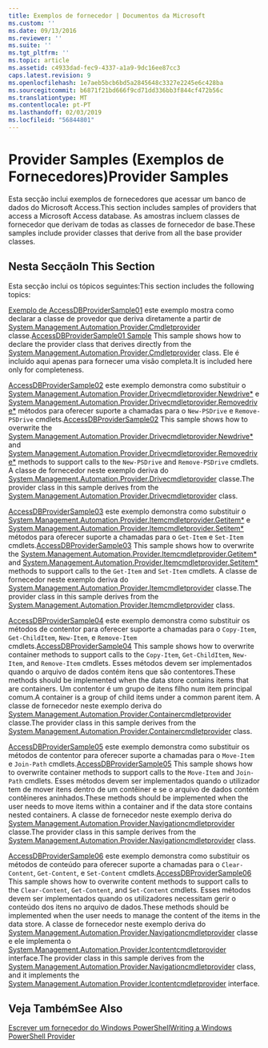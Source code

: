 ```yaml
---
title: Exemplos de fornecedor | Documentos da Microsoft
ms.custom: ''
ms.date: 09/13/2016
ms.reviewer: ''
ms.suite: ''
ms.tgt_pltfrm: ''
ms.topic: article
ms.assetid: c4933dad-fec9-4337-a1a9-9dc16ee87cc3
caps.latest.revision: 9
ms.openlocfilehash: 1e7aeb5bcb6bd5a2845648c3327e2245e6c428ba
ms.sourcegitcommit: b6871f21bd666f9cd71dd336bb3f844cf472b56c
ms.translationtype: MT
ms.contentlocale: pt-PT
ms.lasthandoff: 02/03/2019
ms.locfileid: "56844801"
---
```

# <a name="provider-samples"></a><span data-ttu-id="c6119-102">Provider Samples (Exemplos de Fornecedores)</span><span class="sxs-lookup"><span data-stu-id="c6119-102">Provider Samples</span></span>

<span data-ttu-id="c6119-103">Esta secção inclui exemplos de fornecedores que acessar um banco de dados do Microsoft Access.</span><span class="sxs-lookup"><span data-stu-id="c6119-103">This section includes samples of providers that access a Microsoft Access database.</span></span> <span data-ttu-id="c6119-104">As amostras incluem classes de fornecedor que derivam de todas as classes de fornecedor de base.</span><span class="sxs-lookup"><span data-stu-id="c6119-104">These samples include provider classes that derive from all the base provider classes.</span></span>

## <a name="in-this-section"></a><span data-ttu-id="c6119-105">Nesta Secção</span><span class="sxs-lookup"><span data-stu-id="c6119-105">In This Section</span></span>

<span data-ttu-id="c6119-106">Esta secção inclui os tópicos seguintes:</span><span class="sxs-lookup"><span data-stu-id="c6119-106">This section includes the following topics:</span></span>

<span data-ttu-id="c6119-107">[Exemplo de AccessDBProviderSample01](./accessdbprovidersample01.md) este exemplo mostra como declarar a classe de provedor que deriva diretamente a partir de [System.Management.Automation.Provider.Cmdletprovider](/dotnet/api/System.Management.Automation.Provider.CmdletProvider) classe.</span><span class="sxs-lookup"><span data-stu-id="c6119-107">[AccessDBProviderSample01 Sample](./accessdbprovidersample01.md) This sample shows how to declare the provider class that derives directly from the [System.Management.Automation.Provider.Cmdletprovider](/dotnet/api/System.Management.Automation.Provider.CmdletProvider) class.</span></span> <span data-ttu-id="c6119-108">Ele é incluído aqui apenas para fornecer uma visão completa.</span><span class="sxs-lookup"><span data-stu-id="c6119-108">It is included here only for completeness.</span></span>

<span data-ttu-id="c6119-109">[AccessDBProviderSample02](./accessdbprovidersample02.md) este exemplo demonstra como substituir o [System.Management.Automation.Provider.Drivecmdletprovider.Newdrive\*](/dotnet/api/System.Management.Automation.Provider.DriveCmdletProvider.NewDrive) e [ System.Management.Automation.Provider.Drivecmdletprovider.Removedrive\*](/dotnet/api/System.Management.Automation.Provider.DriveCmdletProvider.RemoveDrive) métodos para oferecer suporte a chamadas para o `New-PSDrive` e `Remove-PSDrive` cmdlets.</span><span class="sxs-lookup"><span data-stu-id="c6119-109">[AccessDBProviderSample02](./accessdbprovidersample02.md) This sample shows how to overwrite the [System.Management.Automation.Provider.Drivecmdletprovider.Newdrive\*](/dotnet/api/System.Management.Automation.Provider.DriveCmdletProvider.NewDrive) and [System.Management.Automation.Provider.Drivecmdletprovider.Removedrive\*](/dotnet/api/System.Management.Automation.Provider.DriveCmdletProvider.RemoveDrive) methods to support calls to the `New-PSDrive` and `Remove-PSDrive` cmdlets.</span></span> <span data-ttu-id="c6119-110">A classe de fornecedor neste exemplo deriva do [System.Management.Automation.Provider.Drivecmdletprovider](/dotnet/api/System.Management.Automation.Provider.DriveCmdletProvider) classe.</span><span class="sxs-lookup"><span data-stu-id="c6119-110">The provider class in this sample derives from the [System.Management.Automation.Provider.Drivecmdletprovider](/dotnet/api/System.Management.Automation.Provider.DriveCmdletProvider) class.</span></span>

<span data-ttu-id="c6119-111">[AccessDBProviderSample03](./accessdbprovidersample03.md) este exemplo demonstra como substituir o [System.Management.Automation.Provider.Itemcmdletprovider.Getitem\*](/dotnet/api/System.Management.Automation.Provider.ItemCmdletProvider.GetItem) e [ System.Management.Automation.Provider.Itemcmdletprovider.Setitem\*](/dotnet/api/System.Management.Automation.Provider.ItemCmdletProvider.SetItem) métodos para oferecer suporte a chamadas para o `Get-Item` e `Set-Item` cmdlets.</span><span class="sxs-lookup"><span data-stu-id="c6119-111">[AccessDBProviderSample03](./accessdbprovidersample03.md) This sample shows how to overwrite the [System.Management.Automation.Provider.Itemcmdletprovider.Getitem\*](/dotnet/api/System.Management.Automation.Provider.ItemCmdletProvider.GetItem) and [System.Management.Automation.Provider.Itemcmdletprovider.Setitem\*](/dotnet/api/System.Management.Automation.Provider.ItemCmdletProvider.SetItem) methods to support calls to the `Get-Item` and `Set-Item` cmdlets.</span></span> <span data-ttu-id="c6119-112">A classe de fornecedor neste exemplo deriva do [System.Management.Automation.Provider.Itemcmdletprovider](/dotnet/api/System.Management.Automation.Provider.ItemCmdletProvider) classe.</span><span class="sxs-lookup"><span data-stu-id="c6119-112">The provider class in this sample derives from the [System.Management.Automation.Provider.Itemcmdletprovider](/dotnet/api/System.Management.Automation.Provider.ItemCmdletProvider) class.</span></span>

<span data-ttu-id="c6119-113">[AccessDBProviderSample04](./accessdbprovidersample04.md) este exemplo demonstra como substituir os métodos de contentor para oferecer suporte a chamadas para o `Copy-Item`, `Get-ChildItem`, `New-Item`, e `Remove-Item` cmdlets.</span><span class="sxs-lookup"><span data-stu-id="c6119-113">[AccessDBProviderSample04](./accessdbprovidersample04.md) This sample shows how to overwrite container methods to support calls to the `Copy-Item`, `Get-ChildItem`, `New-Item`, and `Remove-Item` cmdlets.</span></span> <span data-ttu-id="c6119-114">Esses métodos devem ser implementados quando o arquivo de dados contém itens que são contentores.</span><span class="sxs-lookup"><span data-stu-id="c6119-114">These methods should be implemented when the data store contains items that are containers.</span></span> <span data-ttu-id="c6119-115">Um contentor é um grupo de itens filho num item principal comum.</span><span class="sxs-lookup"><span data-stu-id="c6119-115">A container is a group of child items under a common parent item.</span></span> <span data-ttu-id="c6119-116">A classe de fornecedor neste exemplo deriva do [System.Management.Automation.Provider.Containercmdletprovider](/dotnet/api/System.Management.Automation.Provider.ContainerCmdletProvider) classe.</span><span class="sxs-lookup"><span data-stu-id="c6119-116">The provider class in this sample derives from the [System.Management.Automation.Provider.Containercmdletprovider](/dotnet/api/System.Management.Automation.Provider.ContainerCmdletProvider) class.</span></span>

<span data-ttu-id="c6119-117">[AccessDBProviderSample05](./accessdbprovidersample05.md) este exemplo demonstra como substituir os métodos de contentor para oferecer suporte a chamadas para o `Move-Item` e `Join-Path` cmdlets.</span><span class="sxs-lookup"><span data-stu-id="c6119-117">[AccessDBProviderSample05](./accessdbprovidersample05.md) This sample shows how to overwrite container methods to support calls to the `Move-Item` and `Join-Path` cmdlets.</span></span> <span data-ttu-id="c6119-118">Esses métodos devem ser implementados quando o utilizador tem de mover itens dentro de um contêiner e se o arquivo de dados contém contêineres aninhados.</span><span class="sxs-lookup"><span data-stu-id="c6119-118">These methods should be implemented when the user needs to move items within a container and if the data store contains nested containers.</span></span> <span data-ttu-id="c6119-119">A classe de fornecedor neste exemplo deriva do [System.Management.Automation.Provider.Navigationcmdletprovider](/dotnet/api/System.Management.Automation.Provider.NavigationCmdletProvider) classe.</span><span class="sxs-lookup"><span data-stu-id="c6119-119">The provider class in this sample derives from the [System.Management.Automation.Provider.Navigationcmdletprovider](/dotnet/api/System.Management.Automation.Provider.NavigationCmdletProvider) class.</span></span>

<span data-ttu-id="c6119-120">[AccessDBProviderSample06](./accessdbprovidersample06.md) este exemplo demonstra como substituir os métodos de conteúdo para oferecer suporte a chamadas para o `Clear-Content`, `Get-Content`, e `Set-Content` cmdlets.</span><span class="sxs-lookup"><span data-stu-id="c6119-120">[AccessDBProviderSample06](./accessdbprovidersample06.md) This sample shows how to overwrite content methods to support calls to the `Clear-Content`, `Get-Content`, and `Set-Content` cmdlets.</span></span> <span data-ttu-id="c6119-121">Esses métodos devem ser implementados quando os utilizadores necessitam gerir o conteúdo dos itens no arquivo de dados.</span><span class="sxs-lookup"><span data-stu-id="c6119-121">These methods should be implemented when the user needs to manage the content of the items in the data store.</span></span> <span data-ttu-id="c6119-122">A classe de fornecedor neste exemplo deriva do [System.Management.Automation.Provider.Navigationcmdletprovider](/dotnet/api/System.Management.Automation.Provider.NavigationCmdletProvider) classe e ele implementa o [ System.Management.Automation.Provider.Icontentcmdletprovider](/dotnet/api/System.Management.Automation.Provider.IContentCmdletProvider) interface.</span><span class="sxs-lookup"><span data-stu-id="c6119-122">The provider class in this sample derives from the [System.Management.Automation.Provider.Navigationcmdletprovider](/dotnet/api/System.Management.Automation.Provider.NavigationCmdletProvider) class, and it implements the [System.Management.Automation.Provider.Icontentcmdletprovider](/dotnet/api/System.Management.Automation.Provider.IContentCmdletProvider) interface.</span></span>

## <a name="see-also"></a><span data-ttu-id="c6119-123">Veja Também</span><span class="sxs-lookup"><span data-stu-id="c6119-123">See Also</span></span>

[<span data-ttu-id="c6119-124">Escrever um fornecedor do Windows PowerShell</span><span class="sxs-lookup"><span data-stu-id="c6119-124">Writing a Windows PowerShell Provider</span></span>](./writing-a-windows-powershell-provider.md)